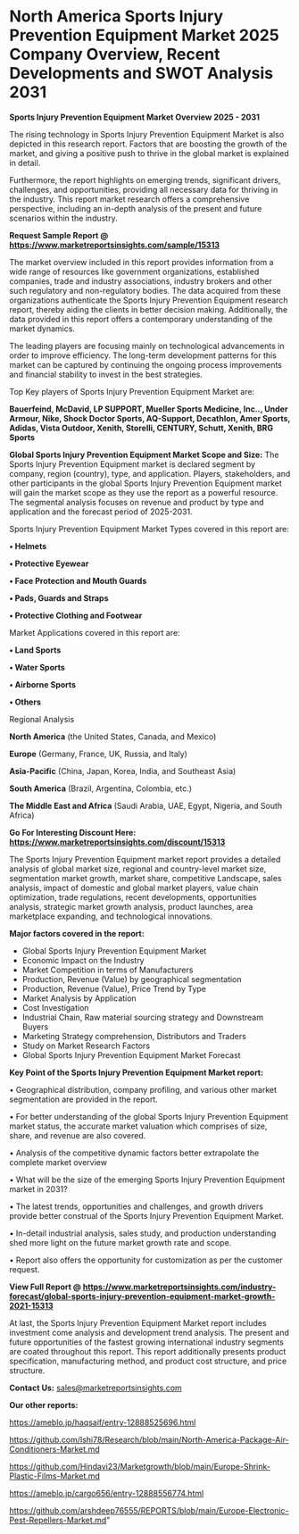 # North America Sports Injury Prevention Equipment Market 2025 Company Overview, Recent Developments and SWOT Analysis 2031

<Strong> Sports Injury Prevention Equipment Market Overview 2025 - 2031</strong>

The rising technology in Sports Injury Prevention Equipment Market is also depicted in this research report. Factors that are boosting the growth of the market, and giving a positive push to thrive in the global market is explained in detail.

Furthermore, the report highlights on emerging trends, significant drivers, challenges, and opportunities, providing all necessary data for thriving in the industry. This report market research offers a comprehensive perspective, including an in-depth analysis of the present and future scenarios within the industry.

<strong>Request Sample Report @ <a href=https://www.marketreportsinsights.com/sample/15313>https://www.marketreportsinsights.com/sample/15313</a></strong>

The market overview included in this report provides information from a wide range of resources like government organizations, established companies, trade and industry associations, industry brokers and other such regulatory and non-regulatory bodies. The data acquired from these organizations authenticate the Sports Injury Prevention Equipment research report, thereby aiding the clients in better decision making. Additionally, the data provided in this report offers a contemporary understanding of the market dynamics.

The leading players are focusing mainly on technological advancements in order to improve efficiency. The long-term development patterns for this market can be captured by continuing the ongoing process improvements and financial stability to invest in the best strategies.

Top Key players of Sports Injury Prevention Equipment Market are:

<strong>Bauerfeind, McDavid, LP SUPPORT, Mueller Sports Medicine, Inc.., Under Armour, Nike, Shock Doctor Sports, AQ-Support, Decathlon, Amer Sports, Adidas, Vista Outdoor, Xenith, Storelli, CENTURY, Schutt, Xenith, BRG Sports</strong>

<strong><b>Global Sports Injury Prevention Equipment Market Scope and Size:</b></strong>
The Sports Injury Prevention Equipment market is declared segment by company, region (country), type, and application. Players, stakeholders, and other participants in the global Sports Injury Prevention Equipment market will gain the market scope as they use the report as a powerful resource. The segmental analysis focuses on revenue and product by type and application and the forecast period of 2025-2031.

Sports Injury Prevention Equipment Market Types covered in this report are:

<strong>• Helmets

• Protective Eyewear

• Face Protection and Mouth Guards

• Pads, Guards and Straps

• Protective Clothing and Footwear</strong>

Market Applications covered in this report are:

<strong>• Land Sports

• Water Sports

• Airborne Sports

• Others</strong> 

Regional Analysis

<strong>North America</strong> (the United States, Canada, and Mexico)

<strong>Europe</strong> (Germany, France, UK, Russia, and Italy)

<strong>Asia-Pacific</strong> (China, Japan, Korea, India, and Southeast Asia)

<strong>South America</strong> (Brazil, Argentina, Colombia, etc.)

<strong>The Middle East and Africa</strong> (Saudi Arabia, UAE, Egypt, Nigeria, and South Africa)

<strong>Go For Interesting Discount Here: <a href=https://www.marketreportsinsights.com/discount/15313>https://www.marketreportsinsights.com/discount/15313</a></strong>

The Sports Injury Prevention Equipment market report provides a detailed analysis of global market size, regional and country-level market size, segmentation market growth, market share, competitive Landscape, sales analysis, impact of domestic and global market players, value chain optimization, trade regulations, recent developments, opportunities analysis, strategic market growth analysis, product launches, area marketplace expanding, and technological innovations.

<strong><b>Major factors covered in the report:</b></strong>
<ul>
  <li>Global Sports Injury Prevention Equipment Market </li>
  <li>Economic Impact on the Industry</li>
  <li>Market Competition in terms of Manufacturers</li>
  <li>Production, Revenue (Value) by geographical segmentation</li>
  <li>Production, Revenue (Value), Price Trend by Type</li>
  <li>Market Analysis by Application</li>
  <li>Cost Investigation</li>
  <li>Industrial Chain, Raw material sourcing strategy and Downstream Buyers</li>
  <li>Marketing Strategy comprehension, Distributors and Traders</li>
  <li>Study on Market Research Factors</li>
  <li>Global Sports Injury Prevention Equipment Market Forecast</li>
</ul>

<strong><b>Key Point of the Sports Injury Prevention Equipment Market report:</b></strong>

• Geographical distribution, company profiling, and various other market segmentation are provided in the report.

• For better understanding of the global Sports Injury Prevention Equipment market status, the accurate market valuation which comprises of size, share, and revenue are also covered.

• Analysis of the competitive dynamic factors better extrapolate the complete market overview

• What will be the size of the emerging Sports Injury Prevention Equipment market in 2031?

• The latest trends, opportunities and challenges, and growth drivers provide better construal of the Sports Injury Prevention Equipment Market.

• In-detail industrial analysis, sales study, and production understanding shed more light on the future market growth rate and scope.

• Report also offers the opportunity for customization as per the customer request.

<strong><b>View Full Report @ <a href=https://www.marketreportsinsights.com/industry-forecast/global-sports-injury-prevention-equipment-market-growth-2021-15313>https://www.marketreportsinsights.com/industry-forecast/global-sports-injury-prevention-equipment-market-growth-2021-15313</a></b></strong>


At last, the Sports Injury Prevention Equipment Market report includes investment come analysis and development trend analysis. The present and future opportunities of the fastest growing international industry segments are coated throughout this report. This report additionally presents product specification, manufacturing method, and product cost structure, and price structure.

<strong>Contact Us:</strong>
sales@marketreportsinsights.com

<strong>Our other reports:</strong>

<a href=https://ameblo.jp/haqsaif/entry-12888525696.html>https://ameblo.jp/haqsaif/entry-12888525696.html</a>

<a href=https://github.com/Ishi78/Research/blob/main/North-America-Package-Air-Conditioners-Market.md>https://github.com/Ishi78/Research/blob/main/North-America-Package-Air-Conditioners-Market.md</a>

<a href=https://github.com/Hindavi23/Marketgrowth/blob/main/Europe-Shrink-Plastic-Films-Market.md>https://github.com/Hindavi23/Marketgrowth/blob/main/Europe-Shrink-Plastic-Films-Market.md</a>

<a href=https://ameblo.jp/cargo656/entry-12888556774.html>https://ameblo.jp/cargo656/entry-12888556774.html</a>

<a href=https://github.com/arshdeep76555/REPORTS/blob/main/Europe-Electronic-Pest-Repellers-Market.md>https://github.com/arshdeep76555/REPORTS/blob/main/Europe-Electronic-Pest-Repellers-Market.md</a>"
